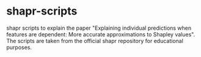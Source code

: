 # shapr-scripts
shapr scripts to explain the paper "Explaining individual predictions when features are dependent: More accurate approximations to Shapley values". The scripts are taken from the official shapr repository for educational purposes. 
